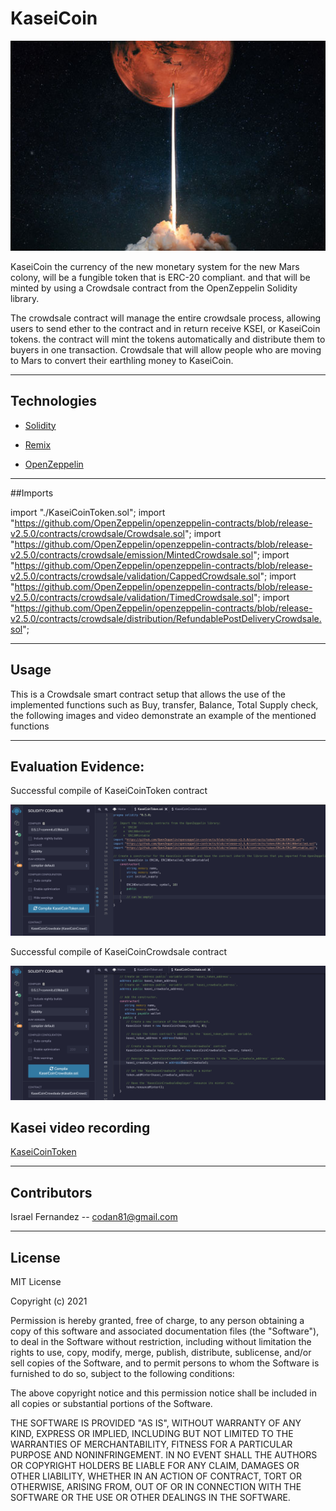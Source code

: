 # KaseiCoin


![joint_savings_hero](images/KASEI.jpg)

KaseiCoin the currency of the new monetary system for the new Mars colony, will be a fungible token that is ERC-20 compliant. and that will be minted by using a Crowdsale contract from the OpenZeppelin Solidity library.

The crowdsale contract will manage the entire crowdsale process, allowing users to send ether to the contract and in return receive KSEI, or KaseiCoin tokens. the contract will mint the tokens automatically and distribute them to buyers in one transaction. Crowdsale that will allow people who are moving to Mars to convert their earthling money to KaseiCoin.






---

## Technologies

* [Solidity](https://docs.soliditylang.org/en/v0.8.11/) 

* [Remix](https://remix.ethereum.org/) 

* [OpenZeppelin](https://openzeppelin.com/)

---

##Imports

import "./KaseiCoinToken.sol";
import "https://github.com/OpenZeppelin/openzeppelin-contracts/blob/release-v2.5.0/contracts/crowdsale/Crowdsale.sol";
import "https://github.com/OpenZeppelin/openzeppelin-contracts/blob/release-v2.5.0/contracts/crowdsale/emission/MintedCrowdsale.sol";
import "https://github.com/OpenZeppelin/openzeppelin-contracts/blob/release-v2.5.0/contracts/crowdsale/validation/CappedCrowdsale.sol";
import "https://github.com/OpenZeppelin/openzeppelin-contracts/blob/release-v2.5.0/contracts/crowdsale/validation/TimedCrowdsale.sol";
import "https://github.com/OpenZeppelin/openzeppelin-contracts/blob/release-v2.5.0/contracts/crowdsale/distribution/RefundablePostDeliveryCrowdsale.sol";

---

## Usage

This is a Crowdsale smart contract setup that allows the use of the implemented functions such as  Buy, transfer, Balance, Total Supply check, the following images and video demonstrate an example of the mentioned functions 

---

## Evaluation Evidence:
Successful compile of KaseiCoinToken contract

![KaseiCoinToken](images/KaseiCoinToken.jpg)

Successful compile of KaseiCoinCrowdsale contract

![KaseiCoinToken](images/KaseiCoinCrowdsale.jpg)

## Kasei video recording
[KaseiCoinToken](https://youtu.be/K5aZZ8FO1CY)

---

## Contributors


Israel Fernandez -- codan81@gmail.com

---
## License
MIT License

Copyright (c) 2021  

Permission is hereby granted, free of charge, to any person obtaining a copy
of this software and associated documentation files (the "Software"), to deal
in the Software without restriction, including without limitation the rights
to use, copy, modify, merge, publish, distribute, sublicense, and/or sell
copies of the Software, and to permit persons to whom the Software is
furnished to do so, subject to the following conditions:

The above copyright notice and this permission notice shall be included in all
copies or substantial portions of the Software.

THE SOFTWARE IS PROVIDED "AS IS", WITHOUT WARRANTY OF ANY KIND, EXPRESS OR
IMPLIED, INCLUDING BUT NOT LIMITED TO THE WARRANTIES OF MERCHANTABILITY,
FITNESS FOR A PARTICULAR PURPOSE AND NONINFRINGEMENT. IN NO EVENT SHALL THE
AUTHORS OR COPYRIGHT HOLDERS BE LIABLE FOR ANY CLAIM, DAMAGES OR OTHER
LIABILITY, WHETHER IN AN ACTION OF CONTRACT, TORT OR OTHERWISE, ARISING FROM,
OUT OF OR IN CONNECTION WITH THE SOFTWARE OR THE USE OR OTHER DEALINGS IN THE
SOFTWARE.
